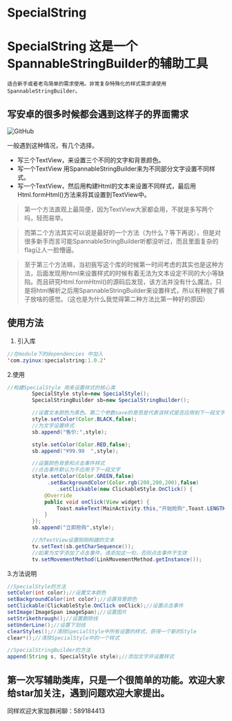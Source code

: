 # SpecialString
# SpecialString 这是一个SpannableStringBuilder的辅助工具
    适合新手或者老鸟简单的需求使用。非常复杂特殊化的样式需求请使用SpannableStringBuilder。
## 写安卓的很多时候都会遇到这样子的界面需求
![GitHub](http://cdn.zyinux.com/1536110360.jpg )

一般遇到这种情况，有几个选择。
- 写三个TextView，来设置三个不同的文字和背景颜色。
- 写一个TextView 用SpannableStringBuilder来为不同部分文字设置不同样式。
- 写一个TextView，然后用构建Html的文本来设置不同样式，最后用Html.formHtml()方法来将其设置到TextView中。

> 第一个方法直观上最简便，因为TextView大家都会用，不就是多写两个吗，轻而易举。

>而第二个方法其实可以说是最好的一个方法（为什么？等下再说），但是对很多新手而言可能SpannableStringBuilder听都没听过，而且里面复杂的flag让人一脸懵逼。

> 至于第三个方法嘛，当初我写这个库的时候第一时间考虑的其实也是这种方法，后面发现用html来设置样式的时候有着无法为文本设定不同的大小等缺陷。而且研究Html.formHtml()的源码后发现，该方法并没有什么魔法，只是将html解析之后用SpannableStringBuilder来设置样式，所以有种脱了裤子放啥的感觉。（这也是为什么我觉得第二种方法比第一种好的原因）

## 使用方法
1. 引入库
```java
//在module下的dependencies 中加入
'com.zyinux:specialstring:1.0.2'
```
2.使用
```java
//构建SpecialStyle 用来设置样式的核心类
        SpecialStyle style=new SpecialStyle();
        SpecialStringBuilder sb=new SpecialStringBuilder();

        //设置文本颜色为黑色。第二个参数save的意思是代表该样式是否应用到下一段文字，如果不传则为true
        style.setColor(Color.BLACK,false);
        //为文字设置样式
        sb.append("售价:",style);

        style.setColor(Color.RED,false);
        sb.append("¥99.99  ",style);

        //设置颜色背景和点击事件样式
        //点击事件默认为不应用于下一段文字
        style.setColor(Color.GREEN,false)
             .setBackgroundColor(Color.rgb(200,200,200),false)
                .setClickable(new ClickableStyle.OnClick() {
            @Override
            public void onClick(View widget) {
                Toast.makeText(MainActivity.this,"开始抢购",Toast.LENGTH_SHORT).show();
            }
        });
        sb.append("立即抢购",style);

        //为TextView设置刚刚构建的文本
        tv.setText(sb.getCharSequence());
        //如果为文字添加了点击事件，请添加这一句，否则点击事件不生效
        tv.setMovementMethod(LinkMovementMethod.getInstance());
```
3.方法说明
```java
//SpecialStyle的方法
setColor(int color);//设置文本颜色
setBackgroundColor(int color);//设置背景颜色
setClickable(ClickableStyle.OnClick onClick);//设置点击事件
setImage(ImageSpan imageSpan);//设置图片
setStrikethrough();//设置删除线
setUnderLine();//设置下划线
clearStyles();//清除SpecialStyle中所有设置的样式，获得一个新的Style
clear*();//清除SpecialStyle中的一个样式

//SpecialStringBuilder的方法
append(String s, SpecialStyle style);//添加文字并设置样式
```

## 第一次写辅助类库，只是一个很简单的功能。欢迎大家给star加关注，遇到问题欢迎大家提出。
同样欢迎大家加群闲聊：589184413

